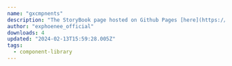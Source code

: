 ```yaml
---
name: "gxcmpnents"
description: "The StoryBook page hosted on Github Pages [here](https://github.com/ViktorBozzay/GX-Components)!"
author: "exphoenee_official"
downloads: 4
updated: "2024-02-13T15:59:28.005Z"
tags: 
  - component-library
---
```

